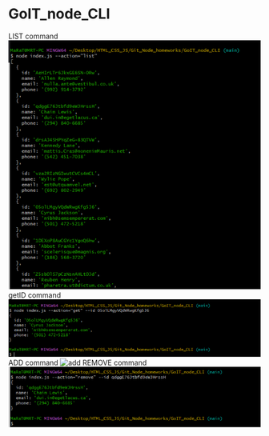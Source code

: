 # GoIT_node_CLI
LIST command
![list](./images/list.png)
getID command
![ID](./images/getID.png)
ADD command
![add](./images/add.png.png)
REMOVE command
![remove](./images/remove.png)